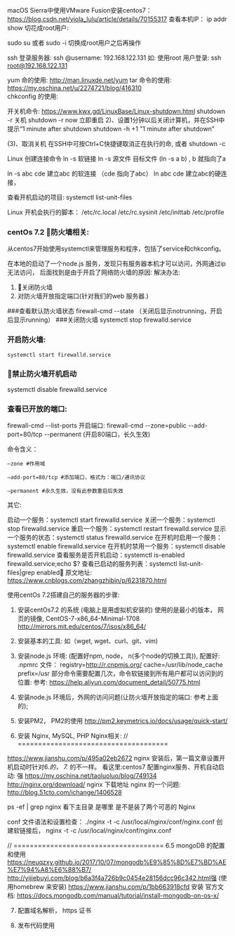 macOS Sierra中使用VMware Fusion安装centos7：
https://blog.csdn.net/viola_lulu/article/details/70155317
查看本机IP：
ip addr show 
切花成root用户:

sudo  su 或者 sudo -i 切换成root用户之后再操作

ssh 登录服务器:
ssh @username: 192.168.122.131
如: 使用root 用户登录:
    ssh root@192.168.122.131

yum 命的使用:
 http://man.linuxde.net/yum
tar 命令的使用:
 https://my.oschina.net/u/2274721/blog/416310  
chkconfig 的使用:

开关机命令:
https://www.kwx.gd/LinuxBase/Linux-shutdown.html
shutdown -r 关机
shutdown -r now 立即重启
2)、设置1分钟以后关闭计算机，并在SSH中提示“1 minute after shutdown
shutdown -h +1 "1 minute after shutdown"

(3)、取消关机
在SSH中可按Ctrl+C快捷键取消正在执行的命, 或者 shutdown -c 


Linux 创建连接命令 ln -s 软链接
ln -s 源文件 目标文件 (ln -s a b) , b 就指向了a

ln -s abc cde 建立abc 的软连接 （cde 指向了abc）
ln abc cde 建立abc的硬连接，

查看开机启动的项目:
systemctl list-unit-files

Linux 开机会执行的脚本：
/etc/rc.local
/etc/rc.sysinit
/etc/inittab
/etc/profile

### centOs 7.2 防火墙相关:
从centos7开始使用systemctl来管理服务和程序，包括了service和chkconfig。

在本地的启动了一个node.js 服务，发现只有服务器本机才可以访问，外网通过ip 无法访问， 后面找到是由于开启了网络防火墙的原因:
解决办法:
  1. 关闭防火墙
  2. 对防火墙开放指定端口(针对我们的web 服务器.)

  ###查看默认防火墙状态
   firewall-cmd --state 
  （关闭后显示notrunning，开启后显示running）
  ###关闭防火墙
   systemctl stop firewalld.service
  ### 开启防火墙:
    systemctl start firewalld.service
  ### 禁止防火墙开机启动
  systemctl disable firewalld.service 
  ### 查看已开放的端口:
  firewall-cmd --list-ports
  开启端口:
  firewall-cmd --zone=public --add-port=80/tcp --permanent (开启80端口，长久生效)

  命令含义：

    –zone #作用域

    –add-port=80/tcp #添加端口，格式为：端口/通讯协议

    –permanent #永久生效，没有此参数重启后失效

其它:

启动一个服务：systemctl start firewalld.service
关闭一个服务：systemctl stop firewalld.service
重启一个服务：systemctl restart firewalld.service
显示一个服务的状态：systemctl status firewalld.service
在开机时启用一个服务：systemctl enable firewalld.service
在开机时禁用一个服务：systemctl disable firewalld.service
查看服务是否开机启动：systemctl is-enabled firewalld.service;echo $?
查看已启动的服务列表：systemctl list-unit-files|grep enabled
原文地址:
https://www.cnblogs.com/zhangzhibin/p/6231870.html

使用centOs 7.2搭建自己的服务器的步骤:

1. 安装centOs7.2 的系统 (电脑上是用虚拟机安装的)
     使用的是最小的版本， 网页的镜像, CentOS-7-x86_64-Minimal-1708  
     http://mirrors.mit.edu/centos/7/isos/x86_64/
2. 安装基本的工具: 如（wget, wget、curl、git、vim) 

3. 安装node.js 环境: (配置好npm, node， n(多个node的切换工具)), 配置好: .npmrc 文件：
      registry=http://r.cnpmjs.org/
      cache=/usr/lib/node_cache
      prefix=/usr
  部分命令需要配置几次，命令软链接到所有用户都可以访问到的位置:
 参考: https://help.aliyun.com/document_detail/50775.html

4. 安装node.js 环境后，外网的访问问题(让防火墙开放指定的端口: 参考上面的);

5. 安装PM2， PM2的使用
   http://pm2.keymetrics.io/docs/usage/quick-start/

6. 安装  Nginx, MySQL, PHP
  Nginx相关:
  // =====================================

  https://www.jianshu.com/p/495a02eb2672
  nginx 安装后，第一篇文章设置开机启动时针对6.*的， 7.* 的不一样。
  看这里:centos7 配置nginx服务、开机自动启动: 强
  https://my.oschina.net/taoluoluo/blog/749134
    http://nginx.org/download/ nginx 下载地址
  nginx 的一个问题:
  http://blog.51cto.com/ichange/1406528
 
   ps  -ef | grep nginx 看下主目录 是哪里 是不是装了两个可恶的 Nginx

 conf 文件语法和设置检查：
 ./nginx -t -c /usr/local/nginx/conf/nginx.conf
 创建软链接后，  nginx -t -c /usr/local/nginx/conf/nginx.conf


// =====================================
6.5 mongoDB 的配置和使用 https://neuqzxy.github.io/2017/10/07/mongodb%E9%85%8D%E7%BD%AE%E7%94%A8%E6%88%B7/
http://yijiebuyi.com/blog/b6a3f4a726b9c0454e28156dcc96c342.html强 (使用homebrew 来安装)
https://www.jianshu.com/p/1bb663918cfd 安装
官方文档:
https://docs.mongodb.com/manual/tutorial/install-mongodb-on-os-x/

7. 配置域名解析， https 证书

8. 发布代码使用
  